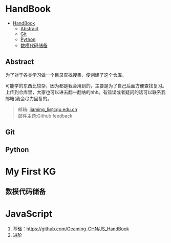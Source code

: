 # HandBook
- [HandBook](#handbook)
  - [Abstract](#abstract)
  - [Git](#git)
  - [Python](#python)
  - [数模代码储备](#数模代码储备)
## Abstract
为了对于各类学习做一个目录查找搜集，便创建了这个仓库。

可能学的东西比较杂，因为都是我会用到的，主要是为了自己后面方便查找复习。上传到仓库里，大家也可以进去翻一翻啥的hhh。有错误或者疑问的话可以联系我邮箱(我会尽力回复的。
>邮箱:  jiaming_li@cqu.edu.cn\
邮件主题:Github feedback
## Git
## Python

# My First KG

## 数模代码储备

# JavaScript

1. 基础：https://github.com/Geaming-CHN/JS_HandBook
2. 进阶